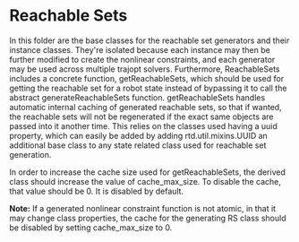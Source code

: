 # Reachable Sets

In this folder are the base classes for the reachable set generators and their instance classes.
They're isolated because each instance may then be further modified to create the nonlinear constraints, and each generator may be used across multiple trajopt solvers.
Furthermore, ReachableSets includes a concrete function, getReachableSets, which should be used for getting the reachable set for a robot state instead of bypassing it to call the abstract generateReachableSets function.
getReachableSets handles automatic internal caching of generated reachable sets, so that if wanted, the reachable sets will not be regenerated if the exact same objects are passed into it another time.
This relies on the classes used having a uuid property, which can easily be added by adding rtd.util.mixins.UUID an additional base class to any state related class used for reachable set generation.

In order to increase the cache size used for getReachableSets, the derived class should increase the value of cache_max_size.
To disable the cache, that value should be 0.
It is disabled by default.

**Note:** If a generated nonlinear constraint function is not atomic, in that it may change class properties, the cache for the generating RS class should be disabled by setting cache_max_size to 0.